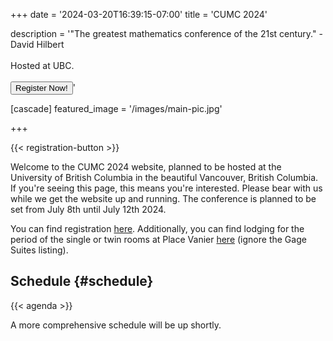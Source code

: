 +++
date = '2024-03-20T16:39:15-07:00'
title = 'CUMC 2024'

description = '"The greatest mathematics conference of the 21st century." - David Hilbert<br><br>Hosted at UBC.<br><br> <button type="reg-button" name="register">Register Now!</button>'

[cascade]
  featured_image = '/images/main-pic.jpg'
  
+++

{{< registration-button >}}

Welcome to the CUMC 2024 website, planned to be hosted at the University of British Columbia in the beautiful Vancouver, British Columbia.
If you're seeing this page, this means you're interested. Please bear with us while we get the website up and running.
The conference is planned to be set from July 8th until July 12th 2024.

You can find registration [here](https://portal.cms.math.ca/mrm/events/EventDetailBridge.aspx?eid=%5E%5E62). Additionally, you can find lodging for the period of the single or twin rooms at Place Vanier [here](https://reserve.suitesatubc.com/vancouver/availability.asp?hotelCode=*&startDate=07%2F08%2F2024&endDate=07%2F12%2F2024&adults=1&children=&rooms=1&requesttype=invBlockCode&code=+V240708B) (ignore the Gage Suites listing).

## Schedule {#schedule}

{{< agenda >}}

A more comprehensive schedule will be up shortly.
